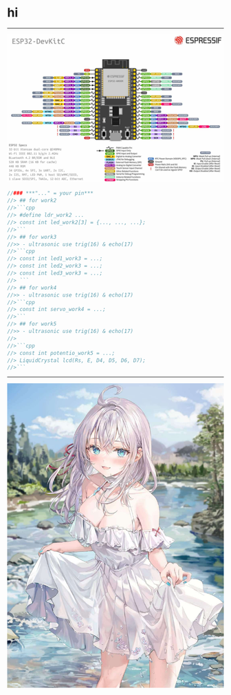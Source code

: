 # hi
----
![esp32](https://raw.githubusercontent.com/BooksHorse/001xD_exam_work/main/extras/esp32-pin.jpg)
```cpp
//### ***"..." = your pin***
//> ## for work2
//>```cpp
//> #define ldr_work2 ...
//> const int led_work2[3] = {..., ..., ...};
//>```
//> ## for work3
//>> - ultrasonic use trig(16) & echo(17)
//>```cpp
//> const int led1_work3 = ...;
//> const int led2_work3 = ...;
//> const int led3_work3 = ...;
//> ```
//> ## for work4
//>> - ultrasonic use trig(16) & echo(17)
//>```cpp
//> const int servo_work4 = ...;
//>```
//> ## for work5
//>> - ultrasonic use trig(16) & echo(17)
//>
//>```cpp
//> const int potentio_work5 = ...;
//> LiquidCrystal lcd(Rs, E, D4, D5, D6, D7);
//>```
```
---
![arya_san](https://raw.githubusercontent.com/BooksHorse/001xD_exam_work/main/extras/arya.jpg)

